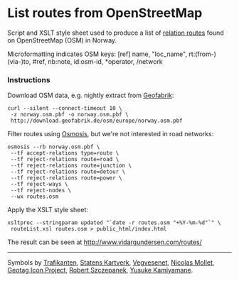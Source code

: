 
# List routes from OpenStreetMap

Script and XSLT style sheet used to produce a list of
[relation routes](http://wiki.openstreetmap.org/wiki/Route)
found on OpenStreetMap (OSM) in Norway.

Microformatting indicates OSM keys:
[ref] name, "loc_name", rt:(from-)(via-)to, #ref, nb:note, id:osm-id, *operator, /network


### Instructions

Download OSM data, e.g. nightly extract from
[Geofabrik](http://download.geofabrik.de/osm/):

    curl --silent --connect-timeout 10 \
     -z norway.osm.pbf -o norway.osm.pbf \
     http://download.geofabrik.de/osm/europe/norway.osm.pbf

Filter routes using
[Osmosis](http://wiki.openstreetmap.org/wiki/Osmosis),
but we\'re not interested in road networks:

    osmosis --rb norway.osm.pbf \
     --tf accept-relations type=route \
     --tf reject-relations route=road \
     --tf reject-relations route=junction \
     --tf reject-relations route=detour \
     --tf reject-relations route=power \
     --tf reject-ways \
     --tf reject-nodes \
     --wx routes.osm

Apply the XSLT style sheet:

    xsltproc --stringparam updated "`date -r routes.osm "+%Y-%m-%d"`" \
     routeList.xsl routes.osm > public_html/index.html

The result can be seen at <http://www.vidargundersen.com/routes/>


-----

Symbols by
[Trafikanten](http://trafikanten.no/),
[Statens Kartverk](http://www.statkart.no/filestore/Standardisering/docs/symbol.pdf),
[Vegvesenet](http://www.vegvesen.no/Trafikkinformasjon/Lover+og+regler/Trafikkskilt),
[Nicolas Mollet](http://mapicons.nicolasmollet.com/category/markers/),
[Geotag Icon Project](http://www.geotagicons.com/),
[Robert Szczepanek](http://www.mricons.com/show/iconset:gis-icons),
[Yusuke Kamiyamane](http://findicons.com/icon/116512/050).
